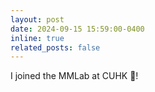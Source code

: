 ```yaml
---
layout: post
date: 2024-09-15 15:59:00-0400
inline: true
related_posts: false
---
```


I joined the MMLab at CUHK 🚀!
